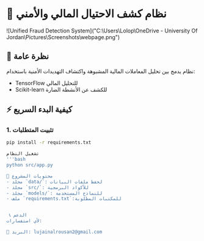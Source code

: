 # 🚀 نظام كشف الاحتيال المالي والأمني

![Unified Fraud Detection System]("C:\Users\Lolop\OneDrive - University Of Jordan\Pictures\Screenshots\webpage.png")  

## 📌 نظرة عامة
نظام يدمج بين تحليل المعاملات المالية المشبوهة واكتشاف التهديدات الأمنية باستخدام:
- TensorFlow للتحليل المالي
- Scikit-learn للكشف عن الأنشطة الضارة

## ⚡ كيفية البدء السريع

### 1. تثبيت المتطلبات
```bash
pip install -r requirements.txt

تشغيل النظام
'''bash
python src/app.py

📁 محتويات المشروع
- مجلد `data/`: لحفظ ملفات البيانات
- مجلد `src/`: للأكواد البرمجية
- مجلد `models/`: للنماذج المستخدمة
- ملف `requirements.txt`:للمكتبات المطلوبة


 📞 الدعم
لأي استفسارات:

📧 البريد: lujainalrousan2@gmail.com

